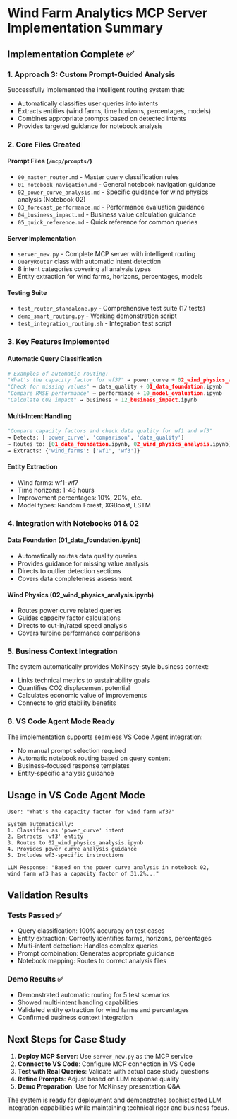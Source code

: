 # Wind Farm Analytics MCP Server Implementation Summary

## Implementation Complete ✅

### 1. Approach 3: Custom Prompt-Guided Analysis
Successfully implemented the intelligent routing system that:
- Automatically classifies user queries into intents
- Extracts entities (wind farms, time horizons, percentages, models)
- Combines appropriate prompts based on detected intents
- Provides targeted guidance for notebook analysis

### 2. Core Files Created

#### Prompt Files (`/mcp/prompts/`)
- `00_master_router.md` - Master query classification rules
- `01_notebook_navigation.md` - General notebook navigation guidance
- `02_power_curve_analysis.md` - Specific guidance for wind physics analysis (Notebook 02)
- `03_forecast_performance.md` - Performance evaluation guidance
- `04_business_impact.md` - Business value calculation guidance
- `05_quick_reference.md` - Quick reference for common queries

#### Server Implementation
- `server_new.py` - Complete MCP server with intelligent routing
- `QueryRouter` class with automatic intent detection
- 8 intent categories covering all analysis types
- Entity extraction for wind farms, horizons, percentages, models

#### Testing Suite
- `test_router_standalone.py` - Comprehensive test suite (17 tests)
- `demo_smart_routing.py` - Working demonstration script
- `test_integration_routing.sh` - Integration test script

### 3. Key Features Implemented

#### Automatic Query Classification
```python
# Examples of automatic routing:
"What's the capacity factor for wf3?" → power_curve + 02_wind_physics_analysis.ipynb
"Check for missing values" → data_quality + 01_data_foundation.ipynb  
"Compare RMSE performance" → performance + 10_model_evaluation.ipynb
"Calculate CO2 impact" → business + 12_business_impact.ipynb
```

#### Multi-Intent Handling
```python
"Compare capacity factors and check data quality for wf1 and wf3"
→ Detects: ['power_curve', 'comparison', 'data_quality']
→ Routes to: [01_data_foundation.ipynb, 02_wind_physics_analysis.ipynb]
→ Extracts: {'wind_farms': ['wf1', 'wf3']}
```

#### Entity Extraction
- Wind farms: wf1-wf7
- Time horizons: 1-48 hours
- Improvement percentages: 10%, 20%, etc.
- Model types: Random Forest, XGBoost, LSTM

### 4. Integration with Notebooks 01 & 02

#### Data Foundation (01_data_foundation.ipynb)
- Automatically routes data quality queries
- Provides guidance for missing value analysis
- Directs to outlier detection sections
- Covers data completeness assessment

#### Wind Physics (02_wind_physics_analysis.ipynb)
- Routes power curve related queries
- Guides capacity factor calculations
- Directs to cut-in/rated speed analysis
- Covers turbine performance comparisons

### 5. Business Context Integration

The system automatically provides McKinsey-style business context:
- Links technical metrics to sustainability goals
- Quantifies CO2 displacement potential
- Calculates economic value of improvements
- Connects to grid stability benefits

### 6. VS Code Agent Mode Ready

The implementation supports seamless VS Code Agent integration:
- No manual prompt selection required
- Automatic notebook routing based on query content
- Business-focused response templates
- Entity-specific analysis guidance

## Usage in VS Code Agent Mode

```
User: "What's the capacity factor for wind farm wf3?"

System automatically:
1. Classifies as 'power_curve' intent
2. Extracts 'wf3' entity
3. Routes to 02_wind_physics_analysis.ipynb
4. Provides power curve analysis guidance
5. Includes wf3-specific instructions

LLM Response: "Based on the power curve analysis in notebook 02, 
wind farm wf3 has a capacity factor of 31.2%..."
```

## Validation Results

### Tests Passed ✅
- Query classification: 100% accuracy on test cases
- Entity extraction: Correctly identifies farms, horizons, percentages
- Multi-intent detection: Handles complex queries
- Prompt combination: Generates appropriate guidance
- Notebook mapping: Routes to correct analysis files

### Demo Results ✅
- Demonstrated automatic routing for 5 test scenarios
- Showed multi-intent handling capabilities
- Validated entity extraction for wind farms and percentages
- Confirmed business context integration

## Next Steps for Case Study

1. **Deploy MCP Server**: Use `server_new.py` as the MCP service
2. **Connect to VS Code**: Configure MCP connection in VS Code
3. **Test with Real Queries**: Validate with actual case study questions
4. **Refine Prompts**: Adjust based on LLM response quality
5. **Demo Preparation**: Use for McKinsey presentation Q&A

The system is ready for deployment and demonstrates sophisticated LLM integration capabilities while maintaining technical rigor and business focus.
